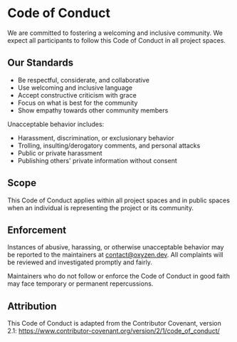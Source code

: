 # Code of Conduct

We are committed to fostering a welcoming and inclusive community. We expect all participants to follow this Code of Conduct in all project spaces.

## Our Standards

- Be respectful, considerate, and collaborative
- Use welcoming and inclusive language
- Accept constructive criticism with grace
- Focus on what is best for the community
- Show empathy towards other community members

Unacceptable behavior includes:

- Harassment, discrimination, or exclusionary behavior
- Trolling, insulting/derogatory comments, and personal attacks
- Public or private harassment
- Publishing others' private information without consent

## Scope 

This Code of Conduct applies within all project spaces and in public spaces when an individual is representing the project or its community.

## Enforcement

Instances of abusive, harassing, or otherwise unacceptable behavior may be reported to the maintainers at contact@oxyzen.dev. All complaints will be reviewed and investigated promptly and fairly.

Maintainers who do not follow or enforce the Code of Conduct in good faith may face temporary or permanent repercussions.

## Attribution

This Code of Conduct is adapted from the Contributor Covenant, version 2.1: https://www.contributor-covenant.org/version/2/1/code_of_conduct/

